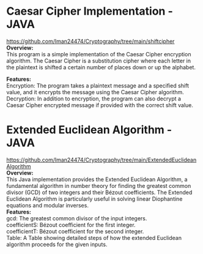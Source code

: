 # **Caesar Cipher Implementation - JAVA**
https://github.com/Iman24474/Cryptography/tree/main/shiftcipher  
**Overview:**  
This program is a simple implementation of the Caesar Cipher encryption algorithm. The Caesar Cipher is a substitution cipher where each letter in the plaintext is shifted a certain number of places down or up the alphabet.

**Features:**  
Encryption: The program takes a plaintext message and a specified shift value, and it encrypts the message using the Caesar Cipher algorithm.  
Decryption: In addition to encryption, the program can also decrypt a Caesar Cipher encrypted message if provided with the correct shift value.    

# **Extended Euclidean Algorithm - JAVA**  
https://github.com/Iman24474/Cryptography/tree/main/ExtendedEuclideanAlgorithm  
**Overview:**  
This Java implementation provides the Extended Euclidean Algorithm, a fundamental algorithm in number theory for finding the greatest common divisor (GCD) of two integers and their Bézout coefficients. The Extended Euclidean Algorithm is particularly useful in solving linear Diophantine equations and modular inverses.  
**Features:**  
gcd: The greatest common divisor of the input integers.  
coefficientS: Bézout coefficient for the first integer.  
coefficientT: Bézout coefficient for the second integer.  
Table: A Table showing detailed steps of how the extended Euclidean algorithm proceeds for the given inputs.
